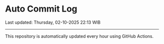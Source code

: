# Auto Commit Log

Last updated: Thursday, 02-10-2025 22:13 WIB

---

This repository is automatically updated every hour using GitHub Actions.
